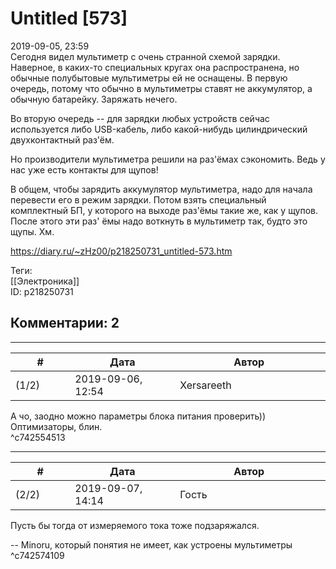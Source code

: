 Untitled [573]
==============

  
2019-09-05, 23:59  
 Сегодня видел мультиметр с очень странной схемой зарядки. Наверное, в каких-то специальных кругах она распространена, но обычные полубытовые мультиметры ей не оснащены. В первую очередь, потому что обычно в мультиметры ставят не аккумулятор, а обычную батарейку. Заряжать нечего.   
   
 Во вторую очередь -- для зарядки любых устройств сейчас используется либо USB-кабель, либо какой-нибудь цилиндрический двухконтактный раз'ём.   
   
 Но производители мультиметра решили на раз'ёмах сэкономить. Ведь у нас уже есть контакты для щупов!   
   
 В общем, чтобы зарядить аккумулятор мультиметра, надо для начала перевести его в режим зарядки. Потом взять специальный комплектный БП, у которого на выходе раз'ёмы такие же, как у щупов. После этого эти раз' ёмы надо воткнуть в мультиметр так, будто это щупы. Хм.   
  
<https://diary.ru/~zHz00/p218250731_untitled-573.htm>  
  
Теги:  
[[Электроника]]  
ID: p218250731  


Комментарии: 2
--------------

  


---



|         #         |              Дата              |                     Автор                     |           ID           |
| --- | --- | --- | --- |
| (1/2) | 2019-09-06, 12:54 | Xersareeth | c742554513 |

  
 А чо, заодно можно параметры блока питания проверить)) Оптимизаторы, блин.   
 ^c742554513

---



|         #         |              Дата              |                     Автор                     |           ID           |
| --- | --- | --- | --- |
| (2/2) | 2019-09-07, 14:14 | Гость | c742574109 |

  
 Пусть бы тогда от измеряемого тока тоже подзаряжался.   
   
 -- Minoru, который понятия не имеет, как устроены мультиметры   
 ^c742574109